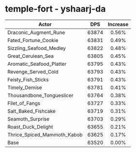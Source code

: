 # temple-fort - yshaarj-da
| Actor | DPS | Increase |
|---|:---:|:---:|
|Draconic_Augment_Rune|63874|0.56%|
|Fated_Fortune_Cookie|63831|0.49%|
|Sizzling_Seafood_Medley|63822|0.48%|
|Great_Cerulean_Sea|63805|0.45%|
|Aromatic_Seafood_Platter|63795|0.43%|
|Revenge_Served_Cold|63793|0.43%|
|Feisty_Fish_Sticks|63791|0.43%|
|Timely_Demise|63781|0.41%|
|Thousandbone_Tongueslicer|63764|0.38%|
|Filet_of_Fangs|63727|0.33%|
|Salt_Baked_Fishcake|63719|0.31%|
|Seamoth_Surprise|63703|0.29%|
|Roast_Duck_Delight|63655|0.21%|
|Thrice_Spiced_Mammoth_Kabob|63625|0.17%|
|Base|63520|0.00%|

